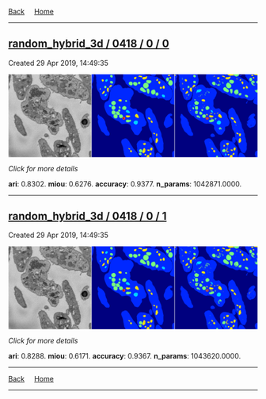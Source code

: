 
[Back](..)&nbsp;&nbsp;&nbsp;&nbsp;&nbsp;[Home](https://leapmanlab.github.io/snapshots)

---

<div class="summary"><a href="0"><h2>random_hybrid_3d / 0418 / 0 / 0</h2></a><p>Created 29 Apr 2019, 14:49:35
</p><a href="0"><img src="0/media/summary.png" align="center"></a><p>
<i>Click for more details</i>
</p></div>

**ari**: 0.8302. **miou**: 0.6276. **accuracy**: 0.9377. **n_params**: 1042871.0000. 

---

<div class="summary"><a href="1"><h2>random_hybrid_3d / 0418 / 0 / 1</h2></a><p>Created 29 Apr 2019, 14:49:35
</p><a href="1"><img src="1/media/summary.png" align="center"></a><p>
<i>Click for more details</i>
</p></div>

**ari**: 0.8288. **miou**: 0.6171. **accuracy**: 0.9367. **n_params**: 1043620.0000. 

---

[Back](..)&nbsp;&nbsp;&nbsp;&nbsp;&nbsp;[Home](https://leapmanlab.github.io/snapshots)

---
